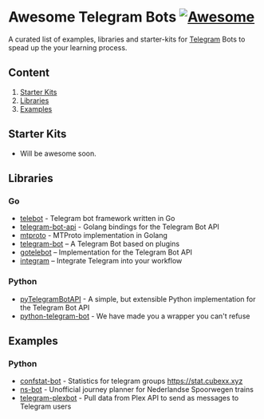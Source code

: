 # Awesome Telegram Bots [![Awesome](https://cdn.rawgit.com/sindresorhus/awesome/d7305f38d29fed78fa85652e3a63e154dd8e8829/media/badge.svg)](https://github.com/sindresorhus/awesome)

A curated list of examples, libraries and starter-kits for [Telegram](https://telegram.org) Bots to spead up the your learning process.

## Content

1. [Starter Kits](#starter-kits)
2. [Libraries](#libraries)
3. [Examples](#examples)

## Starter Kits

+ Will be awesome soon.

## Libraries

### Go

+ [telebot](https://github.com/tucnak/telebot) - Telegram bot framework written in Go
+ [telegram-bot-api](https://github.com/go-telegram-bot-api/telegram-bot-api) - Golang bindings for the Telegram Bot API
+ [mtproto](https://github.com/sdidyk/mtproto) - MTProto implementation in Golang
+ [telegram-bot](https://github.com/yagop/telegram-bot) – A Telegram Bot based on plugins
+ [gotelebot](https://github.com/eternnoir/gotelebot) – Implementation for the Telegram Bot API
+ [integram](https://integram.org/) – Integrate Telegram into your workflow

### Python

+ [pyTelegramBotAPI](https://github.com/eternnoir/pyTelegramBotAPI) - A simple, but extensible Python implementation for the Telegram Bot API
+ [python-telegram-bot](https://github.com/python-telegram-bot/python-telegram-bot) - We have made you a wrapper you can't refuse

## Examples

### Python

+ [confstat-bot](https://github.com/CubexX/confstat-bot) - Statistics for telegram groups https://stat.cubexx.xyz
+ [ns-bot](https://github.com/eigenein/ns-bot) - Unofficial journey planner for Nederlandse Spoorwegen trains
+ [telegram-plexbot](https://github.com/brownsmart/telegram-plexbot) - Pull data from Plex API to send as messages to Telegram users


